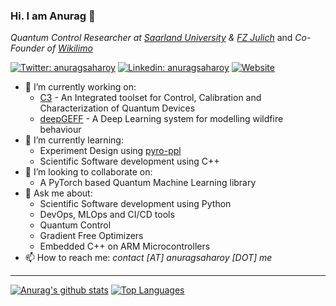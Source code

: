 ### Hi. I am Anurag 👋

*Quantum Control Researcher at [Saarland University](https://www.uni-saarland.de/en/home.html) & [FZ Julich](https://www.fz-juelich.de/pgi/EN/Forschung/Euro-Quantencomputer/_node.html)* and *Co-Founder of [Wikilimo](https://www.wikilimo.co)*

[![Twitter: anuragsaharoy](https://img.shields.io/twitter/follow/anuragsaharoy?style=social)](https://twitter.com/anuragsaharoy)
[![Linkedin: anuragsaharoy](https://img.shields.io/badge/-anuragsaharoy-blue?style=flat-square&logo=Linkedin&logoColor=white&link=https://www.linkedin.com/in/anuragsaharoy/)](https://www.linkedin.com/in/anuragsaharoy/)
[![Website](https://img.shields.io/badge/Website-www.anuragsaharoy.me-informational?style=flat-square)](https://www.anuragsaharoy.me)


- 🔭 I’m currently working on:
  - [C3](https://www.github.com/q-optimize/c3) - An Integrated toolset for Control, Calibration and Characterization of Quantum Devices
  - [deepGEFF](https://github.com/esowc/wildfire-forecasting) - A Deep Learning system for modelling wildfire behaviour
- 🌱 I’m currently learning:
  - Experiment Design using [pyro-ppl](https://github.com/pyro-ppl/pyro)
  - Scientific Software development using C++
- 👯 I’m looking to collaborate on:
  - A PyTorch based Quantum Machine Learning library
- 💬 Ask me about:
  - Scientific Software development using Python
  - DevOps, MLOps and CI/CD tools
  - Quantum Control
  - Gradient Free Optimizers
  - Embedded C++ on ARM Microcontrollers
- 📫 How to reach me: *contact [AT] anuragsaharoy [DOT] me*

---
[![Anurag's github stats](https://github-readme-stats.vercel.app/api?username=lazyoracle&show_icons=true&hide_border=false&&count_private=true)](https://github.com/lazyoracle)
[![Top Languages](https://github-readme-stats.vercel.app/api/top-langs/?username=lazyoracle&layout=compact)](https://github.com/lazyoracle)

<!--
**lazyoracle/lazyoracle** is a ✨ _special_ ✨ repository because its `README.md` (this file) appears on your GitHub profile.

Here are some ideas to get you started:

- 🔭 I’m currently working on ...
- 🌱 I’m currently learning ...
- 👯 I’m looking to collaborate on ...
- 🤔 I’m looking for help with ...
- 💬 Ask me about ...
- 📫 How to reach me: ...
- 😄 Pronouns: ...
- ⚡ Fun fact: ...
-->
